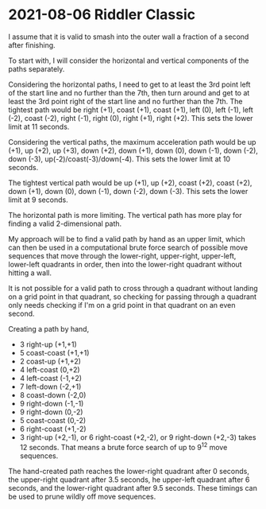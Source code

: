 2021-08-06 Riddler Classic
==========================
I assume that it is valid to smash into the outer wall a fraction
of a second after finishing.

To start with, I will consider the horizontal and vertical components of
the paths separately.

Considering the horizontal paths, I need to get to at least the 3rd point
left of the start line and no further than the 7th, then turn around
and get to at least the 3rd point right of the start line and no further
than the 7th.  The tightest path would be right (+1), coast (+1), coast (+1),
left (0), left (-1), left (-2), coast (-2), right (-1), right (0),
right (+1), right (+2).  This sets the lower limit at 11 seconds.

Considering the vertical paths, the maximum acceleration path would be
up (+1), up (+2), up (+3), down (+2), down (+1), down (0), down (-1), down
(-2), down (-3), up(-2)/coast(-3)/down(-4).  This sets the lower limit at
10 seconds.

The tightest vertical path would be up (+1), up (+2), coast (+2), coast (+2),
down (+1), down (0), down (-1), down (-2), down (-3).  This sets the lower
limit at 9 seconds.

The horizontal path is more limiting.  The vertical path has more play
for finding a valid 2-dimensional path.

My approach will be to find a valid path by hand as an upper limit, which
can then be used in a computational brute force search of possible move
sequences that move through the lower-right, upper-right, upper-left,
lower-left quadrants in order, then into the lower-right quadrant without
hitting a wall.

It is not possible for a valid path to cross through a quadrant without
landing on a grid point in that quadrant, so checking for passing through
a quadrant only needs checking if I'm on a grid point in that quadrant on
an even second.

Creating a path by hand,
* 3 right-up (+1,+1)
* 5 coast-coast (+1,+1)
* 2 coast-up (+1,+2)
* 4 left-coast (0,+2)
* 4 left-coast (-1,+2)
* 7 left-down (-2,+1)
* 8 coast-down (-2,0)
* 9 right-down (-1,-1)
* 9 right-down (0,-2)
* 5 coast-coast (0,-2)
* 6 right-coast (+1,-2)
* 3 right-up (+2,-1), or 6 right-coast (+2,-2), or 9 right-down (+2,-3)
takes 12 seconds.  That means a brute force search of up to 9<sup>12</sup>
move sequences.

The hand-created path reaches the lower-right quadrant after 0 seconds,
the upper-right quadrant after 3.5 seconds,
he upper-left quadrant after 6 seconds,
and the lower-right quadrant after 9.5 seconds.
These timings can be used to prune wildly off move sequences.
